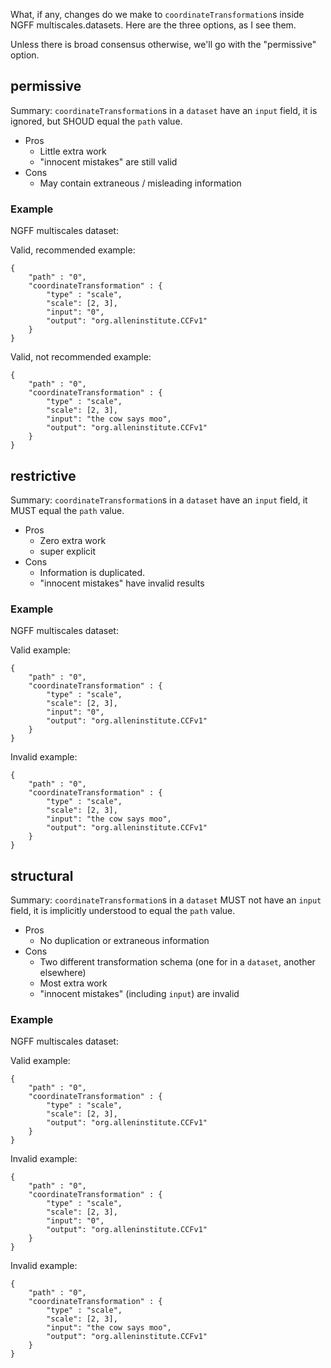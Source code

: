 
What, if any, changes do we make to `coordinateTransformation`s inside NGFF multiscales.datasets.
Here are the three options, as I see them.

Unless there is broad consensus otherwise, we'll go with the "permissive" option.

## permissive 

Summary: `coordinateTransformation`s in a `dataset` have an `input` field, it is ignored, but SHOUD equal the `path` value.

* Pros
    * Little extra work 
    * "innocent mistakes" are still valid
* Cons
    * May contain extraneous / misleading information

### Example

NGFF multiscales dataset:

Valid, recommended example:
```
{
    "path" : "0",
    "coordinateTransformation" : {
        "type" : "scale",
        "scale": [2, 3],
        "input": "0",
        "output": "org.alleninstitute.CCFv1"
    }
}
```

Valid, not recommended example:
```
{
    "path" : "0",
    "coordinateTransformation" : {
        "type" : "scale",
        "scale": [2, 3],
        "input": "the cow says moo",
        "output": "org.alleninstitute.CCFv1"
    }
}
```

## restrictive

Summary: `coordinateTransformation`s in a `dataset` have an `input` field, it MUST equal the `path` value.

* Pros
    * Zero extra work 
    * super explicit
* Cons
    * Information is duplicated.
    * "innocent mistakes" have invalid results

### Example

NGFF multiscales dataset:

Valid example:
```
{
    "path" : "0",
    "coordinateTransformation" : {
        "type" : "scale",
        "scale": [2, 3],
        "input": "0",
        "output": "org.alleninstitute.CCFv1"
    }
}
```

Invalid example:
```
{
    "path" : "0",
    "coordinateTransformation" : {
        "type" : "scale",
        "scale": [2, 3],
        "input": "the cow says moo",
        "output": "org.alleninstitute.CCFv1"
    }
}
```


## structural

Summary: `coordinateTransformation`s in a `dataset` MUST not have an `input` field,
it is implicitly understood to equal the `path` value.

* Pros
    * No duplication or extraneous information
* Cons
    * Two different transformation schema (one for in a `dataset`, another elsewhere)
    * Most extra work 
    * "innocent mistakes" (including `input`) are invalid

### Example

NGFF multiscales dataset:

Valid example:
```
{
    "path" : "0",
    "coordinateTransformation" : {
        "type" : "scale",
        "scale": [2, 3],
        "output": "org.alleninstitute.CCFv1"
    }
}
```
Invalid example:
```
{
    "path" : "0",
    "coordinateTransformation" : {
        "type" : "scale",
        "scale": [2, 3],
        "input": "0",
        "output": "org.alleninstitute.CCFv1"
    }
}
```

Invalid example:
```
{
    "path" : "0",
    "coordinateTransformation" : {
        "type" : "scale",
        "scale": [2, 3],
        "input": "the cow says moo",
        "output": "org.alleninstitute.CCFv1"
    }
}
```


